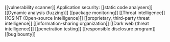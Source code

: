 [[vulnerability scanner]]
Application security:
[[static code analysers]]
[[Dynamic analysis (fuzzing)]]
[[package monitoring]]
[[Threat intelligence]]
[[OSINT (Open-source Intelligence)]]
[[proprietary, third-party threat intelligence]]
[[information-sharing organization]]
[[Dark web (threat intelligence)]]
[[penetration testing]]
[[responsible disclosure program]]
[[bug bounty]]